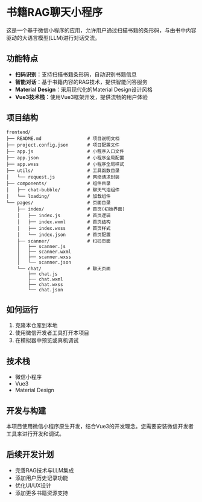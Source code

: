# 书籍RAG聊天小程序

这是一个基于微信小程序的应用，允许用户通过扫描书籍的条形码，与由书中内容驱动的大语言模型(LLM)进行对话交流。

## 功能特点

- **扫码识别**：支持扫描书籍条形码，自动识别书籍信息
- **智能对话**：基于书籍内容的RAG技术，提供智能问答服务
- **Material Design**：采用现代化的Material Design设计风格
- **Vue3技术栈**：使用Vue3框架开发，提供流畅的用户体验

## 项目结构

```
frontend/
├── README.md                 # 项目说明文档
├── project.config.json       # 项目配置文件
├── app.js                    # 小程序入口文件
├── app.json                  # 小程序全局配置
├── app.wxss                  # 小程序全局样式
├── utils/                    # 工具函数目录
│   └── request.js            # 网络请求封装
├── components/               # 组件目录
│   ├── chat-bubble/          # 聊天气泡组件
│   └── loading/              # 加载组件
└── pages/                    # 页面目录
    ├── index/                # 首页(初始界面)
    │   ├── index.js          # 首页逻辑
    │   ├── index.wxml        # 首页结构
    │   ├── index.wxss        # 首页样式
    │   └── index.json        # 首页配置
    ├── scanner/              # 扫码页面
    │   ├── scanner.js
    │   ├── scanner.wxml
    │   ├── scanner.wxss
    │   └── scanner.json
    └── chat/                 # 聊天页面
        ├── chat.js
        ├── chat.wxml
        ├── chat.wxss
        └── chat.json
```

## 如何运行

1. 克隆本仓库到本地
2. 使用微信开发者工具打开本项目
3. 在模拟器中预览或真机调试

## 技术栈

- 微信小程序
- Vue3
- Material Design

## 开发与构建

本项目使用微信小程序原生开发，结合Vue3的开发理念。您需要安装微信开发者工具来进行开发和调试。

## 后续开发计划

- 完善RAG技术与LLM集成
- 添加用户历史记录功能
- 优化UI/UX设计
- 添加更多书籍资源支持
